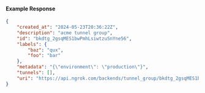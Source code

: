 <!-- Code generated for API Clients. DO NOT EDIT. -->

#### Example Response

```json
{
	"created_at": "2024-05-23T20:36:22Z",
	"description": "acme tunnel group",
	"id": "bkdtg_2gsqMES1bwPmhLsiwtzuSnYne56",
	"labels": {
		"baz": "qux",
		"foo": "bar"
	},
	"metadata": "{\"environment\": \"production\"}",
	"tunnels": [],
	"uri": "https://api.ngrok.com/backends/tunnel_group/bkdtg_2gsqMES1bwPmhLsiwtzuSnYne56"
}
```
